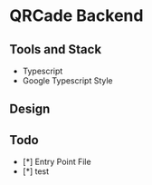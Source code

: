 # QRCade Backend
## Tools and Stack
* Typescript
* Google Typescript Style

## Design


## Todo

* [*] Entry Point File
* [*] test